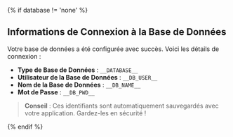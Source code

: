 {% if database != 'none' %}

## <i class="fas fa-database"></i> Informations de Connexion à la Base de Données

Votre base de données a été configurée avec succès. Voici les détails de connexion :

- **Type de Base de Données** : `__DATABASE__`
- **Utilisateur de la Base de Données** : `__DB_USER__`
- **Nom de la Base de Données** : `__DB_NAME__`
- **Mot de Passe** : `__DB_PWD__`

> <i class="fas fa-lightbulb"></i> **Conseil** : Ces identifiants sont automatiquement sauvegardés avec votre application. Gardez-les en sécurité !

{% endif %}
